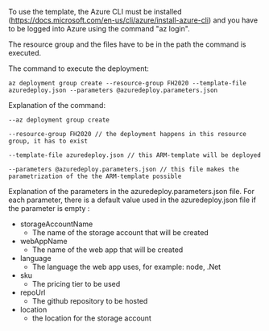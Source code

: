 To use the template, the Azure CLI must be installed (https://docs.microsoft.com/en-us/cli/azure/install-azure-cli) and you have to be logged into Azure using the command "az login".

The resource group and the files have to be in the path the command is executed.

The command to execute the deployment:

    az deployment group create --resource-group FH2020 --template-file azuredeploy.json --parameters @azuredeploy.parameters.json

Explanation of the command:

    --az deployment group create 

    --resource-group FH2020 // the deployment happens in this resource group, it has to exist

    --template-file azuredeploy.json // this ARM-template will be deployed 

    --parameters @azuredeploy.parameters.json // this file makes the parametrization of the the ARM-template possible 

Explanation of the parameters in the azuredeploy.parameters.json file. For each parameter, there is a default value used in the azuredeploy.json file if the parameter is empty :

 - storageAccountName
	 - The name of the storage account that will be created
 - webAppName
	 - The name of the web app that will be created
 - language
	 - The language the web app uses, for example: node, .Net
 - sku
	 - The pricing tier to be used
 - repoUrl
	 - The github repository to be hosted
 - location
	 - the location for the storage account